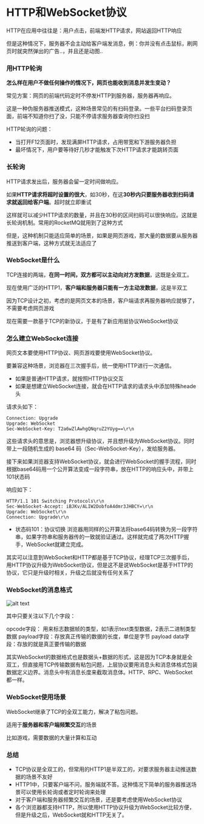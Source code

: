 # HTTP和WebSocket协议

HTTP在应用中往往是：用户点击，前端发HTTP请求，网站返回HTTP响应

但是这种情况下，服务器不会主动给客户端发消息，例：你并没有点击鼠标，刷网页时就突然弹出的广告..，并且还是动图..

### 用HTTP轮询

**怎么样在用户不做任何操作的情况下，网页也能收到消息并发生变动？**

常见方案：网页的前端代码定时不停发HTTP到服务器，服务器再响应。

这是一种伪服务器推送模式，这种场景常见的有扫码登录。一些平台扫码登录页面，前端不知道你扫了没，只能不停请求服务器查询你扫没扫

HTTP轮询的问题：
- 当打开F12页面时，发现满屏HTTP请求，占用带宽和下游服务器负担
- 最坏情况下，用户要等待好几秒才能触发下次HTTP请求才能跳转页面

### 长轮询
HTTP请求发出后，服务器会留一定时间做响应。

如果**HTTP请求将超时设置的很大**，如30秒，在这**30秒内只要服务器收到扫码请求就返回给客户端**。超时就立即重试

这样就可以减少HTTP请求的数量，并且在30秒的区间扫码可以很快响应。这就是长轮询机制。常用的RocketMQ就用到了这种方式

但是，这种机制只能适应简单的场景，如果是网页游戏，那大量的数据要从服务器推送到客户端，这种方式就无法适应了

### WebSocket是什么

TCP连接的两端，**在同一时间，双方都可以主动向对方发数据**，这既是全双工。

现在使用广泛的HTTP1，**客户端和服务器只能有一方主动发数据**，这是半双工

因为TCP设计之初，考虑的是网页文本的场景，客户端请求再服务器响应就够了，不需要考虑网页游戏

现在需要一款基于TCP的新协议，于是有了新应用层协议WebSocket协议

### 怎么建立WebSocket连接
网页文本要使用HTTP协议、网页游戏要使用WebSocket协议。

要兼容这种场景，浏览器在三次握手后，统一使用HTTP进行一次通信。
- 如果是普通HTTP请求，就按照HTTP协议交互
- 如果是想建立WebSocket连接，就会在HTTP请求的请求头中添加特殊heade头

请求头如下：

    Connection: Upgrade
    Upgrade: WebSocket
    Sec-WebSocket-Key: T2a6wZlAwhgQNqruZ2YUyg==\r\n

这些请求头的意思是，浏览器想升级协议，并且想升级为WebSocket协议。同时带上一段随机生成的 base64 码（Sec-WebSocket-Key），发给服务器。

接下来如果浏览器支持WebSocket协议，就会进行WebSocket的握手流程，同时根据base64码用一个公开算法变成一段字符串，放在HTTP的响应头中，并带上101状态码

响应如下：

    HTTP/1.1 101 Switching Protocols\r\n
    Sec-WebSocket-Accept: iBJKv/ALIW2DobfoA4dmr3JHBCY=\r\n
    Upgrade: WebSocket\r\n
    Connection: Upgrade\r\n

- 状态码101：协议切换
浏览器用同样的公开算法将base64码转换为另一段字符串，如果字符串和服务器传的一致就验证通过。这样就完成了两次HTTP握手，WebSocket就建立完成。

其实可以注意到WebSocket和HTTP都是基于TCP协议，经理TCP三次握手后，用HTTP协议升级为WebSocket协议，但是这不是说WebSocket是基于HTTP的协议，它只是升级时相关，升级之后就没有任何关系了

### WebSocket的消息格式
![alt text](3a63a86e5d7e72a37b9828fc6e65c21f.webp)

其中只要关注以下几个字段：

opcode字段： 用来标志数据帧的类型，如1表示text类型数据，2表示二进制类型数据
payload字段：存放真正传输的数据的长度，单位是字节
payload data字段：存放的就是真正要传输的数据

其实WebSocket的数据格式也是数据头+数据的形式，这是因为TCP本身就是全双工，但直接用TCP传输数据有粘包问题，上层协议要用消息头和消息体格式包装数据定义边界。消息头中有消息长度来截取消息体。HTTP、RPC、WebSocket都一样。

### WebSocket使用场景
WebSocket继承了TCP的全双工能力，解决了粘包问题。

适用于**服务器和客户端频繁交互**的场景

比如游戏，需要数据的大量计算和互动

### 总结
- TCP协议是全双工的，但常用的HTTP1是半双工的，对要求服务器主动推送数据的场景不友好
- HTTP1中，只要客户端不问，服务端就不答。这种情况下简单的服务器推送场景可以使用长轮询或者定时轮询来处理
- 对于客户端和服务器频繁交互的场景，还是要考虑使用WebSocket协议
- 各个浏览器都支持HTTP，所以使用HTTP协议升级为WebSocket比较方便，但是升级之后，WebSocket就和HTTP无关了。